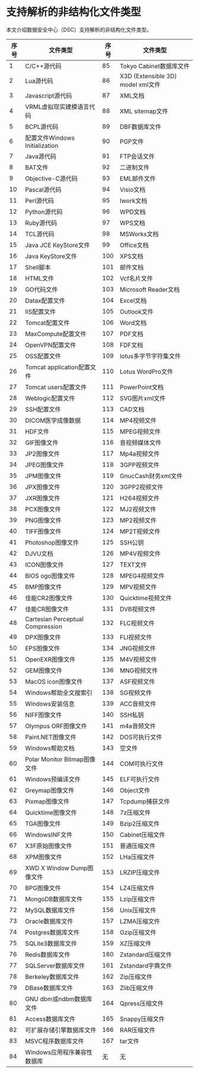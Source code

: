 # 支持解析的非结构化文件类型

本文介绍数据安全中心（DSC）支持解析的非结构化文件类型。

|序号|文件类型|序号|文件类型|
|--|----|--|----|
|1|C/C++源代码|85|Tokyo Cabinet数据库文件|
|2|Lua源代码|86|X3D \(Extensible 3D\) model xml文件|
|3|Javascript源代码|87|XML文档|
|4|VRML虚拟现实建模语言代码|88|XML sitemap文件|
|5|BCPL源代码|89|DBF数据库文件|
|6|配置文件Windows Initialization|90|PGP文件|
|7|Java源代码|91|FTP会话文件|
|8|BAT文件|92|二进制文件|
|9|Objective-C源代码|93|EML邮件文件|
|10|Pascal源代码|94|Visio文档|
|11|Perl源代码|95|Iwork文档|
|12|Python源代码|96|WPD文档|
|13|Ruby源代码|97|WPS文档|
|14|TCL源代码|98|MSWorks文档|
|15|Java JCE KeyStore文件|99|Office文档|
|16|Java KeyStore文件|100|XPS文档|
|17|Shell脚本|101|邮件文档|
|18|HTML文件|102|Vcf名片文件|
|19|GO代码文件|103|Microsoft Reader文档|
|20|Datax配置文件|104|Excel文档|
|21|IIS配置文件|105|Outlook文件|
|22|Tomcat配置文件|106|Word文档|
|23|MaxCompute配置文件|107|PDF文档|
|24|OpenVPN配置文件|108|FDF文档|
|25|OSS配置文件|109|lotus多字节字符集文件|
|26|Tomcat application配置文件|110|Lotus WordPro文件|
|27|Tomcat users配置文件|111|PowerPoint文档|
|28|Weblogic配置文件|112|SVG图片xml文件|
|29|SSH配置文件|113|CAD文档|
|30|DICOM医学成像数据|114|MP4视频文件|
|31|HDF文件|115|MPEG视频文件|
|32|GIF图像文件|116|音视频媒体文件|
|33|JP2图像文件|117|Mp4a视频文件|
|34|JPEG图像文件|118|3GPP视频文件|
|35|JPM图像文件|119|GnucCash财务xml文件|
|36|JPX图像文件|120|3GPP2视频文件|
|37|JXR图像文件|121|H264视频文件|
|38|PCX图像文件|122|MJ2视频文件|
|39|PNG图像文件|123|MP2视频文件|
|40|TIFF图像文件|124|MP2T视频文件|
|41|Photoshop图像文件|125|SSH公钥|
|42|DJVU文档|126|MP4V视频文件|
|43|ICON图像文件|127|TEXT文件|
|44|BIOS ogo图像文件|128|MPEG4视频文件|
|45|BMP图像文件|129|MPV视频文件|
|46|佳能CR2图像文件|130|Quicktime视频文件|
|47|佳能CR图像文件|131|DVB视频文件|
|48|Cartesian Perceptual Compression|132|FLC视频文件|
|49|DPX图像文件|133|FLI视频文件|
|50|EPS图像文件|134|JNG视频文件|
|51|OpenEXR图像文件|135|M4V视频文件|
|52|GEM图像文件|136|MNG视频文件|
|53|MacOS icon图像文件|137|ASF视频文件|
|54|Windows帮助全文搜索引|138|SG视频文件|
|55|Windows安装信息|139|ACC音频文件|
|56|NIFF图像文件|140|SSH私钥|
|57|Olympus ORF图像文件|141|m4a音频文件|
|58|Paint.NET图像文件|142|DOS可执行文件|
|59|Windows帮助文档|143|空文件|
|60|Polar Monitor Bitmap图像文件|144|COM可执行文件|
|61|Windows预编译文件|145|ELF可执行文件|
|62|Greymap图像文件|146|Object文件|
|63|Pixmap图像文件|147|Tcpdump捕获文件|
|64|Quicktime图像文件|148|7z压缩文件|
|65|TGA图像文件|149|Bzip2压缩文件|
|66|WindowsINF文件|150|Cabinet压缩文件|
|67|X3F原始图像文件|151|普通压缩文件|
|68|XPM图像文件|152|LHa压缩文件|
|69|XWD X Window Dump图像文件|153|LRZIP压缩文件|
|70|BPG图像文件|154|LZ4压缩文件|
|71|MongoDB数据库文件|155|Lzip压缩文件|
|72|MySQL数据库文件|156|Unix压缩文件|
|73|Oracle数据库文件|157|LZMA压缩文件|
|74|Postgres数据库文件|158|Gzip压缩文件|
|75|SQLite3数据库文件|159|XZ压缩文件|
|76|Redis数据库文件|160|Zstandard压缩文件|
|77|SQLServer数据库文件|161|Zstandard字典文件|
|78|Berkeley数据库文件|162|Zip压缩文件|
|79|DBase数据库文件|163|Zlib压缩文件|
|80|GNU dbm或ndbm数据库文件|164|Qpress压缩文件|
|81|Access数据库文件|165|Snappy压缩文件|
|82|可扩展存储引擎数据库文件|166|RAR压缩文件|
|83|MSVC程序数据库文件|167|tar文件|
|84|Windows应用程序兼容性数据库|无|无|

